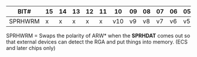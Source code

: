 | BIT# | 15 | 14 | 13 | 12 | 11 | 10 | 09 | 08 | 07 | 06 | 05 | 04 | 03 | 02 | 01 | 00 |
|------|----|----|----|----|----|----|----|----|----|----|----|----|----|----|----|----|
| SPRHWRM | x |  x |  x |  x |  x | v10 | v9 | v8 | v7 | v6 | v5 | v4 | v3 | v2 | v1 | v0 |

SPRHWRM = Swaps the polarity of ARW* when the **SPRHDAT** comes
out so that external devices can detect the RGA and put
things into memory. (ECS and later chips only)